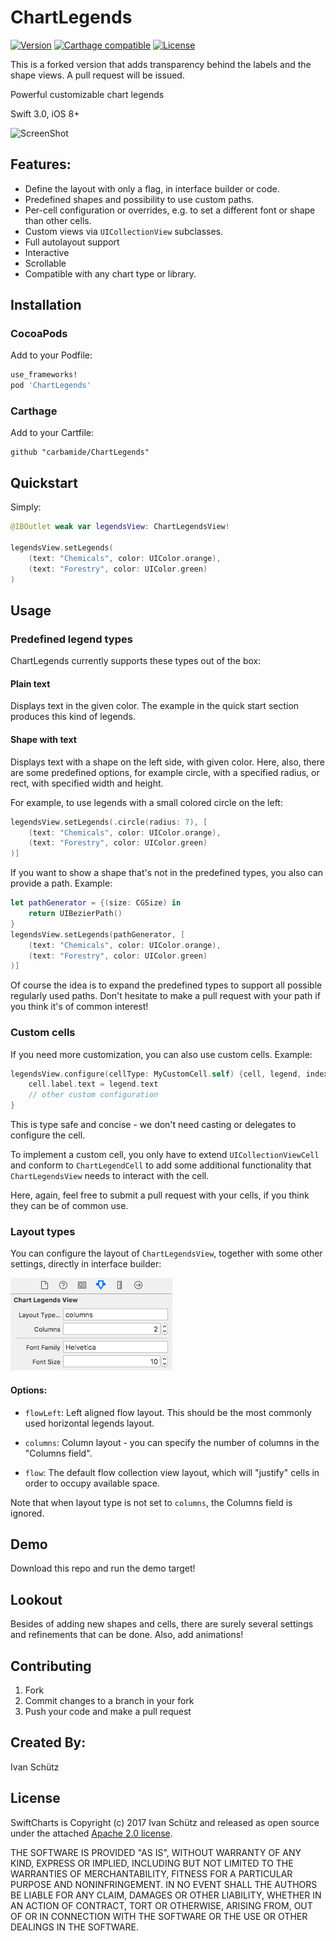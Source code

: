 # ChartLegends

[![Version](https://img.shields.io/cocoapods/v/ChartLegends.svg?style=flat)](http://cocoadocs.org/docsets/ChartLegends)
[![Carthage compatible](https://img.shields.io/badge/Carthage-compatible-4BC51D.svg?style=flat)](https://github.com/Carthage/Carthage)
[![License](https://img.shields.io/cocoapods/l/ChartLegends.svg?style=flat)](http://cocoadocs.org/docsets/ChartLegends)

This is a forked version that adds transparency behind the labels and the shape views.  A pull request will be issued.

Powerful customizable chart legends

Swift 3.0, iOS 8+

![ScreenShot](Screenshots/IMG_1283.PNG)

## Features:
- Define the layout with only a flag, in interface builder or code.
- Predefined shapes and possibility to use custom paths.
- Per-cell configuration or overrides, e.g. to set a different font or shape than other cells.
- Custom views via `UICollectionView` subclasses.
- Full autolayout support
- Interactive
- Scrollable
- Compatible with any chart type or library.

## Installation

### CocoaPods

Add to your Podfile:

```ruby
use_frameworks!
pod 'ChartLegends'
```

### Carthage

Add to your Cartfile:

```
github "carbamide/ChartLegends"
```

## Quickstart

Simply:

```swift
@IBOutlet weak var legendsView: ChartLegendsView!

legendsView.setLegends(
	(text: "Chemicals", color: UIColor.orange),
    (text: "Forestry", color: UIColor.green)
)
```

## Usage

### Predefined legend types

ChartLegends currently supports these types out of the box:

#### Plain text
Displays text in the given color. The example in the quick start section produces this kind of legends.

#### Shape with text
Displays text with a shape on the left side, with given color. Here, also, there are some predefined options, for example circle, with a specified radius, or rect, with specified width and height.

For example, to use legends with a small colored circle on the left:
```swift
legendsView.setLegends(.circle(radius: 7), [
	(text: "Chemicals", color: UIColor.orange),
    (text: "Forestry", color: UIColor.green)
)]
```

If you want to show a shape that's not in the predefined types, you also can provide a path. Example:
```swift
let pathGenerator = {(size: CGSize) in
    return UIBezierPath()
}
legendsView.setLegends(pathGenerator, [
	(text: "Chemicals", color: UIColor.orange),
    (text: "Forestry", color: UIColor.green)
)]
```

Of course the idea is to expand the predefined types to support all possible regularly used paths. Don't hesitate to make a pull request with your path if you think it's of common interest!

### Custom cells

If you need more customization, you can also use custom cells. Example:

```swift
legendsView.configure(cellType: MyCustomCell.self) {cell, legend, indexPath in
	cell.label.text = legend.text
	// other custom configuration
}
```
This is type safe and concise - we don't need casting or delegates to configure the cell.

To implement a custom cell, you only have to extend `UICollectionViewCell` and conform to `ChartLegendCell` to add some additional functionality that `ChartLegendsView` needs to interact with the cell.

Here, again, feel free to submit a pull request with your cells, if you think they can be of common use.


### Layout types

You can configure the layout of `ChartLegendsView`, together with some other settings, directly in interface builder:

![ScreenShot](Screenshots/IBSettings.png)

#### Options:

- `flowLeft`: Left aligned flow layout. This should be the most commonly used horizontal legends layout. 

- `columns`: Column layout - you can specify the number of columns in the "Columns field".

- `flow`: The default flow collection view layout, which will "justify" cells in order to occupy available space.


Note that when layout type is not set to `columns`, the Columns field is ignored.

## Demo

Download this repo and run the demo target!

## Lookout

Besides of adding new shapes and cells, there are surely several settings and refinements that can be done. Also, add animations!

## Contributing

1. Fork
2. Commit changes to a branch in your fork
3. Push your code and make a pull request

## Created By:

Ivan Schütz

## License

SwiftCharts is Copyright (c) 2017 Ivan Schütz and released as open source under the attached [Apache 2.0 license](LICENSE).

THE SOFTWARE IS PROVIDED "AS IS", WITHOUT WARRANTY OF ANY KIND,
EXPRESS OR IMPLIED, INCLUDING BUT NOT LIMITED TO THE WARRANTIES OF
MERCHANTABILITY, FITNESS FOR A PARTICULAR PURPOSE AND NONINFRINGEMENT.
IN NO EVENT SHALL THE AUTHORS BE LIABLE FOR ANY CLAIM, DAMAGES OR
OTHER LIABILITY, WHETHER IN AN ACTION OF CONTRACT, TORT OR OTHERWISE,
ARISING FROM, OUT OF OR IN CONNECTION WITH THE SOFTWARE OR THE USE OR
OTHER DEALINGS IN THE SOFTWARE.

